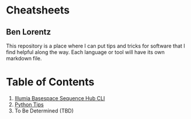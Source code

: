 # Cheatsheets
## Ben Lorentz

This repository is a place where I can put tips and tricks for software that I find helpful along the way. Each language or tool will have its own markdown file.

 # Table of Contents
 1. [Illumia Basespace Sequence Hub CLI](https://github.com/lorentzben/Cheatsheets/blob/main/Basespace_cli.md)
 2. [Python Tips](https://github.com/lorentzben/Cheatsheets/blob/main/python.md)
 3. To Be Determined (TBD)

 
